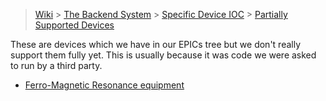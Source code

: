 > [Wiki](Home) > [The Backend System](The-Backend-System) > [Specific Device IOC](Specific-Device-IOC) > [Partially Supported Devices](Partially-Supported-Devices)

These are devices which we have in our EPICs tree but we don't really support them fully yet. This is usually because it was code we were asked to run by a third party.

- [Ferro-Magnetic Resonance equipment](Ferro-Magnetic_Resonance_equipment)

